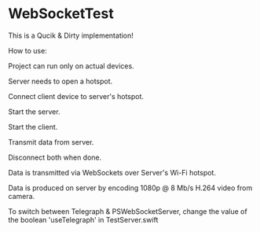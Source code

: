 # WebSocketTest

This is a Qucik & Dirty implementation!

How to use:

Project can run only on actual devices.

Server needs to open a hotspot.

Connect client device to server's hotspot.

Start the server.

Start the client.

Transmit data from server.

Disconnect both when done.

Data is transmitted via WebSockets over Server's Wi-Fi hotspot.

Data is produced on server by encoding 1080p @ 8 Mb/s H.264 video from camera.

To switch between Telegraph & PSWebSocketServer, change the value of the boolean 'useTelegraph' in TestServer.swift
